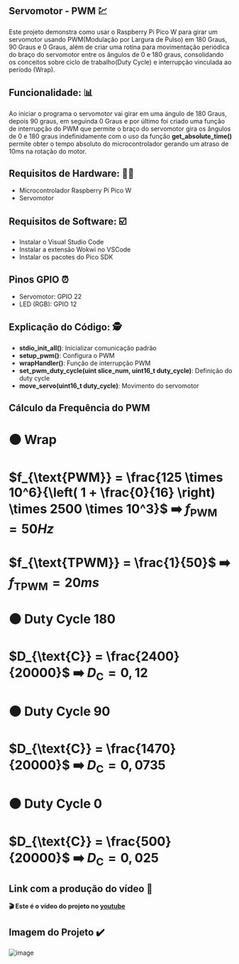 ## Servomotor - PWM 💹
Este projeto demonstra como usar o Raspberry Pi Pico W para girar um servomotor usando PWM(Modulação por Largura de Pulso) em 180 Graus, 90 Graus e 0 Graus, além de criar uma rotina para movimentação periódica do braço do servomotor entre os ângulos de 0 e 180 graus, consolidando os conceitos sobre ciclo de trabalho(Duty Cycle) e interrupção vinculada ao período (Wrap).
## Funcionalidade: 📊
Ao iniciar o programa o servomotor vai girar em uma ángulo de 180 Graus, depois 90 graus, em seguinda 0 Graus e por último foi criado uma função de interrupção do PWM que permite o braço do servomotor gira os ângulos de 0 e 180 graus indefinidamente com o uso da função **get_absolute_time()** permite obter o tempo absoluto do microcontrolador gerando um atraso de 10ms na rotação do motor.
## Requisitos de Hardware: 👨‍🔧
- Microcontrolador Raspberry Pi Pico W
- Servomotor
## Requisitos de Software: ☑️
- Instalar o Visual Studio Code
- Instalar a extensão Wokwi no VSCode
- Instalar os pacotes do Pico SDK
## Pinos GPIO ⏰
- Servomotor: GPIO 22
- LED (RGB): GPIO 12
## Explicação do Código: 🕵️
- **stdio_init_all()**: Inicializar comunicação padrão
- **setup_pwm()**: Configura o PWM
- **wrapHandler()**: Função de interrupção PWM
- **set_pwm_duty_cycle(uint slice_num, uint16_t duty_cycle)**: Definição do duty cycle
- **move_servo(uint16_t duty_cycle)**: Movimento do servomotor

## Cálculo da Frequência do PWM
# ⚫ Wrap
# $f_{\text{PWM}} = \frac{125 \times 10^6}{\left( 1 + \frac{0}{16} \right) \times 2500 \times 10^3}$ ➡️ $f_{\text{PWM}} = 50 Hz$
# $f_{\text{TPWM}} = \frac{1}{50}$ ➡️ $f_{\text{TPWM}} = 20 ms$

# ⚫ Duty Cycle 180
# $D_{\text{C}} = \frac{2400}{20000}$ ➡️ $D_{\text{C}} = 0,12$

# ⚫ Duty Cycle 90
# $D_{\text{C}} = \frac{1470}{20000}$ ➡️ $D_{\text{C}} = 0,0735$

# ⚫ Duty Cycle 0
# $D_{\text{C}} = \frac{500}{20000}$ ➡️ $D_{\text{C}} = 0,025$

## Link com a produção do vídeo 🎥
**🎬 Este é o vídeo do  projeto no [youtube](https://youtu.be/RpLuSQFItqo)**

## Imagem do Projeto ✔️
![image](https://github.com/user-attachments/assets/85a31dd9-7946-401b-b1aa-aead5a62eadc)


